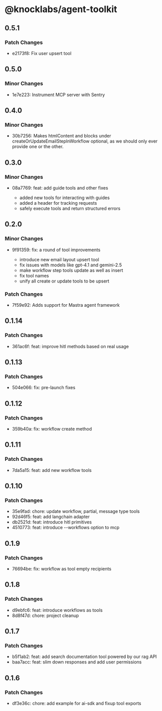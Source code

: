 # @knocklabs/agent-toolkit

## 0.5.1

### Patch Changes

- e2173f8: Fix user upsert tool

## 0.5.0

### Minor Changes

- 1e7e223: Instrument MCP server with Sentry

## 0.4.0

### Minor Changes

- 30b7256: Makes htmlContent and blocks under createOrUpdateEmailStepInWorkflow optional, as we should only ever provide one or the other.

## 0.3.0

### Minor Changes

- 08a7769: feat: add guide tools and other fixes

  - added new tools for interacting with guides
  - added a header for tracking requests
  - safely execute tools and return structured errors

## 0.2.0

### Minor Changes

- 9f91359: fix: a round of tool improvements

  - introduce new email layout upsert tool
  - fix issues with models like gpt-4.1 and gemini-2.5
  - make workflow step tools update as well as insert
  - fix tool names
  - unify all create or update tools to be upsert

### Patch Changes

- 7f59e92: Adds support for Mastra agent framework

## 0.1.14

### Patch Changes

- 361ac6f: feat: improve hitl methods based on real usage

## 0.1.13

### Patch Changes

- 504e066: fix: pre-launch fixes

## 0.1.12

### Patch Changes

- 359b40a: fix: workflow create method

## 0.1.11

### Patch Changes

- 7da5a15: feat: add new workflow tools

## 0.1.10

### Patch Changes

- 35e9fad: chore: update workflow, partial, message type tools
- 92d46f5: feat: add langchain adapter
- db2521d: feat: introduce hitl primitives
- 4510773: feat: introduce --workflows option to mcp

## 0.1.9

### Patch Changes

- 76694be: fix: workflow as tool empty recipients

## 0.1.8

### Patch Changes

- d9ebfc6: feat: introduce workflows as tools
- 8d8f47d: chore: project cleanup

## 0.1.7

### Patch Changes

- b5f1ab2: feat: add search documentation tool powered by our rag API
- baa7acc: feat: slim down responses and add user permissions

## 0.1.6

### Patch Changes

- df3e36c: chore: add example for ai-sdk and fixup tool exports
